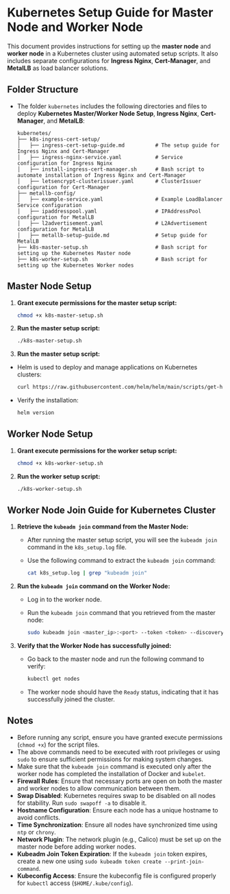 # Kubernetes Setup Guide for Master Node and Worker Node

This document provides instructions for setting up the **master node** and **worker node** in a Kubernetes cluster using automated setup scripts. It also includes separate configurations for **Ingress Nginx**, **Cert-Manager**, and **MetalLB** as load balancer solutions.


## Folder Structure

- The folder `kubernetes` includes the following directories and files to deploy **Kubernetes Master/Worker Node Setup**, **Ingress Nginx**, **Cert-Manager**, and **MetalLB**:

    ```plaintext
    kubernetes/
    ├── k8s-ingress-cert-setup/
    │   ├── ingress-cert-setup-guide.md          # The setup guide for Ingress Nginx and Cert-Manager
    │   ├── ingress-nginx-service.yaml           # Service configuration for Ingress Nginx
    │   ├── install-ingress-cert-manager.sh      # Bash script to automate installation of Ingress Nginx and Cert-Manager
    │   ├── letsencrypt-clusterissuer.yaml       # ClusterIssuer configuration for Cert-Manager
    ├── metallb-config/
    │   ├── example-service.yaml                 # Example LoadBalancer Service configuration
    │   ├── ipaddresspool.yaml                   # IPAddressPool configuration for MetalLB
    │   ├── l2advertisement.yaml                 # L2Advertisement configuration for MetalLB
    │   ├── metallb-setup-guide.md               # Setup guide for MetalLB
    ├── k8s-master-setup.sh                      # Bash script for setting up the Kubernetes Master node
    ├── k8s-worker-setup.sh                      # Bash script for setting up the Kubernetes Worker nodes
    ```


## Master Node Setup

1. **Grant execute permissions for the master setup script:**

   ```bash
   chmod +x k8s-master-setup.sh
   ```

2. **Run the master setup script:**

   ```bash
   ./k8s-master-setup.sh
   ```

3. **Run the master setup script:**

- Helm is used to deploy and manage applications on Kubernetes clusters:

   ```bash
   curl https://raw.githubusercontent.com/helm/helm/main/scripts/get-helm-3 | bash
   ```

- Verify the installation:

   ```bash
   helm version
   ```


## Worker Node Setup

1. **Grant execute permissions for the worker setup script:**

   ```bash
   chmod +x k8s-worker-setup.sh
   ```

2. **Run the worker setup script:**

   ```bash
   ./k8s-worker-setup.sh
   ```


## Worker Node Join Guide for Kubernetes Cluster

1. **Retrieve the `kubeadm join` command from the Master Node:**

   - After running the master setup script, you will see the `kubeadm join` command in the `k8s_setup.log` file.
   - Use the following command to extract the `kubeadm join` command:

     ```bash
     cat k8s_setup.log | grep "kubeadm join"
     ```

2. **Run the `kubeadm join` command on the Worker Node:**

   - Log in to the worker node.
   - Run the `kubeadm join` command that you retrieved from the master node:

     ```bash
     sudo kubeadm join <master_ip>:<port> --token <token> --discovery-token-ca-cert-hash sha256:<hash>
     ```

3. **Verify that the Worker Node has successfully joined:**

   - Go back to the master node and run the following command to verify:

     ```bash
     kubectl get nodes
     ```

   - The worker node should have the `Ready` status, indicating that it has successfully joined the cluster.


## Notes

- Before running any script, ensure you have granted execute permissions (`chmod +x`) for the script files.
- The above commands need to be executed with root privileges or using `sudo` to ensure sufficient permissions for making system changes.
- Make sure that the `kubeadm join` command is executed only after the worker node has completed the installation of Docker and `kubelet`.
- **Firewall Rules**: Ensure that necessary ports are open on both the master and worker nodes to allow communication between them.
- **Swap Disabled**: Kubernetes requires swap to be disabled on all nodes for stability. Run `sudo swapoff -a` to disable it.
- **Hostname Configuration**: Ensure each node has a unique hostname to avoid conflicts.
- **Time Synchronization**: Ensure all nodes have synchronized time using `ntp` or `chrony`.
- **Network Plugin**: The network plugin (e.g., Calico) must be set up on the master node before adding worker nodes.
- **Kubeadm Join Token Expiration**: If the `kubeadm join` token expires, create a new one using `sudo kubeadm token create --print-join-command`.
- **Kubeconfig Access**: Ensure the kubeconfig file is configured properly for `kubectl` access (`$HOME/.kube/config`).





